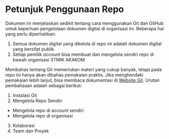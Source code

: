 # Petunjuk Penggunaan Repo

Dokumen ini menjelaskan sedikit tentang cara menggunakan Git dan GitHub untuk keperluan pengelolaan dokumen digital di organisasi ini. Beberapa hal yang perlu diperhatikan:

1. Semua dokumen digital yang dikelola di repo ini adalah dokumen digital yang bersifat publik.
2. Setiap pemilik *account* bisa membuat dan mengelola sendiri repo di bawah organisasi STMIK AKAKOM

Membahas tentang Git memerlukan materi yang cukup banyak, tetapi pada repo ini hanya akan dibahas pemakaian praktis. Jika menghendaki pemakaian lebih lanjut, bisa membaca dokumentasi di [Website Git](https://www.git-scm.com). Urutan pembahasan adalah sebagai berikut:

1.  Instalasi Git
2.  Mengelola Repo Sendiri
  * Mengelola repo di account sendiri
  * Mengelola repo di organisasi
3.  Kolaborasi
4.  Team dan Proyek

